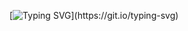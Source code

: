 
[![Typing SVG](https://readme-typing-svg.herokuapp.com?font=Orbitron&size=22&duration=3500&color=9932CC&background=0D1117&lines=FRONT-END+DEVELOPER;ALWAYS+LEARNING.)](https://git.io/typing-svg) 




